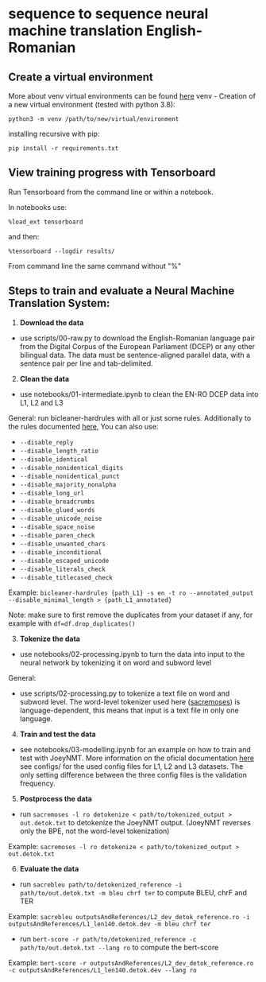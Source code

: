# sequence to sequence neural machine translation English-Romanian
## Create a virtual environment
More about venv virtual environments can be found  [here](https://docs.python.org/3/library/venv.html)
venv - Creation of a new virtual environment (tested with python 3.8):
```
python3 -m venv /path/to/new/virtual/environment
```
installing recursive with pip:
```
pip install -r requirements.txt
```

## View training progress with Tensorboard
Run Tensorboard from the command line or within a notebook.

In notebooks use:
```
%load_ext tensorboard
``` 
and then:
```
%tensorboard --logdir results/
```
From command line the same command without "%"

## Steps to train and evaluate a Neural Machine Translation System:

1. **Download the data**
* use scripts/00-raw.py to download the English-Romanian language pair from the Digital Corpus of the European Parliament (DCEP) or any other bilingual data. The data must be sentence-aligned parallel data, with a sentence pair per line and tab-delimited. 

2. **Clean the data**

* use notebooks/01-intermediate.ipynb to clean the EN-RO DCEP data into L1, L2 and L3

General:
run bicleaner-hardrules with all or just some rules. Additionally to the rules documented [here](https://github.com/bitextor/bicleaner), You can also use:
* ```--disable_reply```
* ```--disable_length_ratio```
* ```--disable_identical```
* ```--disable_nonidentical_digits```
* ```--disable_nonidentical_punct```
* ```--disable_majority_nonalpha```
* ```--disable_long_url```
* ```--disable_breadcrumbs```
* ```--disable_glued_words```
* ```--disable_unicode_noise```
* ```--disable_space_noise```
* ```--disable_paren_check```
* ```--disable_unwanted_chars```
* ```--disable_inconditional```
* ```--disable_escaped_unicode```
* ```--disable_literals_check```
* ```--disable_titlecased_check```

Example: ``` bicleaner-hardrules {path_L1} -s en -t ro --annotated_output --disable_minimal_length > {path_L1_annotated} ```

Note: make sure to first remove the duplicates from your dataset if any, for example with ```df=df.drop_duplicates()```

3. **Tokenize the data**
* use notebooks/02-processing.ipynb to turn the data into input to the neural network by tokenizing it on word and subword level

General:
* use scripts/02-processing.py to tokenize a text file on word and subword level. The word-level tokenizer used here ([sacremoses](https://github.com/rsennrich/subword-nmt)) is language-dependent, this means that input is a text file in only one language.

4. **Train and test the data**
* see notebooks/03-modelling.ipynb for an example on how to train and test with JoeyNMT. More information on the oficial documentation [here](https://github.com/joeynmt/joeynmt)
see configs/ for the used config files for L1, L2 and L3 datasets. The only setting difference between the three config files is the validation frequency.

5. **Postprocess the data**
* run ``` sacremoses -l ro detokenize < path/to/tokenized_output > out.detok.txt ```
to detokenize the JoeyNMT output. (JoeyNMT reverses only the BPE, not the word-level tokenization)

Example: ``` sacremoses -l ro detokenize < path/to/tokenized_output > out.detok.txt ```

6. **Evaluate the data**
* run  ```sacrebleu path/to/detokenized_reference -i path/to/out.detok.txt -m bleu chrf ter```
to compute BLEU, chrF and TER

Example: ```sacrebleu outputsAndReferences/L2_dev_detok_reference.ro -i outputsAndReferences/L1_len140.detok.dev -m bleu chrf ter```

* run ```bert-score -r path/to/detokenized_reference -c path/to/out.detok.txt --lang ro```
to compute the bert-score

Example: ```bert-score -r outputsAndReferences/L2_dev_detok_reference.ro -c outputsAndReferences/L1_len140.detok.dev --lang ro```